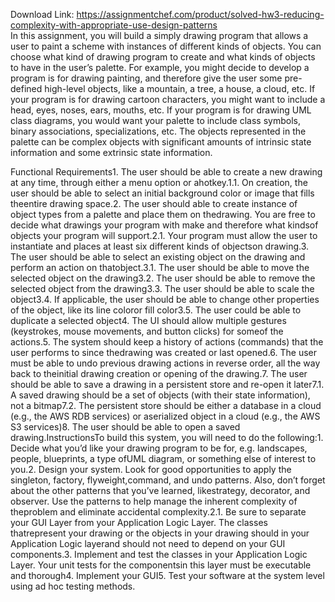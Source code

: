 Download Link: https://assignmentchef.com/product/solved-hw3-reducing-complexity-with-appropriate-use-design-patterns
<br>
In this assignment, you will build a simply drawing program that allows a user to paint a scheme with instances of different kinds of objects. You can choose what kind of drawing program to create and what kinds of objects to have in the user’s palette. For example, you might decide to develop a program is for drawing painting, and therefore give the user some pre-defined high-level objects, like a mountain, a tree, a house, a cloud, etc. If your program is for drawing cartoon characters, you might want to include a head, eyes, noses, ears, mouths, etc. If your program is for drawing UML class diagrams, you would want your palette to include class symbols, binary associations, specializations, etc. The objects represented in the palette can be complex objects with significant amounts of intrinsic state information and some extrinsic state information.

Functional Requirements1. The user should be able to create a new drawing at any time, through either a menu option or ahotkey.1.1. On creation, the user should be able to select an initial background color or image that fills theentire drawing space.2. The user should able to create instance of object types from a palette and place them on thedrawing. You are free to decide what drawings your program with make and therefore what kindsof objects your program will support.2.1. Your program must allow the user to instantiate and places at least six different kinds of objectson drawing.3. The user should be able to select an existing object on the drawing and perform an action on thatobject.3.1. The user should be able to move the selected object on the drawing3.2. The user should be able to remove the selected object from the drawing3.3. The user should be able to scale the object3.4. If applicable, the user should be able to change other properties of the object, like its line coloror fill color3.5. The user could be able to duplicate a selected object4. The UI should allow multiple gestures (keystrokes, mouse movements, and button clicks) for someof the actions.5. The system should keep a history of actions (commands) that the user performs to since thedrawing was created or last opened.6. The user must be able to undo previous drawing actions in reverse order, all the way back to theinitial drawing creation or opening of the drawing.7. The user should be able to save a drawing in a persistent store and re-open it later7.1. A saved drawing should be a set of objects (with their state information), not a bitmap7.2. The persistent store should be either a database in a cloud (e.g., the AWS RDB services) or aserialized object in a cloud (e.g., the AWS S3 services)8. The user should be able to open a saved drawing.InstructionsTo build this system, you will need to do the following:1. Decide what you’d like your drawing program to be for, e.g. landscapes, people, blueprints, a type ofUML diagram, or something else of interest to you.2. Design your system. Look for good opportunities to apply the singleton, factory, flyweight,command, and undo patterns. Also, don’t forget about the other patterns that you’ve learned, likestrategy, decorator, and observer. Use the patterns to help manage the inherent complexity of theproblem and eliminate accidental complexity.2.1. Be sure to separate your GUI Layer from your Application Logic Layer. The classes thatrepresent your drawing or the objects in your drawing should in your Application Logic layerand should not need to depend on your GUI components.3. Implement and test the classes in your Application Logic Layer. Your unit tests for the componentsin this layer must be executable and thorough4. Implement your GUI5. Test your software at the system level using ad hoc testing methods.